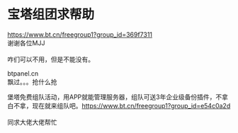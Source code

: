 # 宝塔组团求帮助


https://www.bt.cn/freegroup1?group_id=369f7311<br />
谢谢各位MJJ<br />
<br />
咋们可以不用，但是不能没有。<img id="aimg_HVVEJ" onclick="zoom(this, this.src, 0, 0, 0)" class="zoom" src="https://cdn.jsdelivr.net/gh/hishis/forum-master/public/images/patch.gif" onmouseover="img_onmouseoverfunc(this)" onload="thumbImg(this)" border="0" alt="" />

btpanel.cn<br />
 飘过。。。抢什么抢

堡塔免费组队活动，用APP就能管理服务器，组队可送3年企业级备份插件，不拿白不拿，现在就来组队吧。https://www.bt.cn/freegroup1?group_id=e54c0a2d<br />
<br />
同求大佬大佬帮忙<img src="static/image/smiley/yct/014.gif" smilieid="45" border="0" alt="" />
